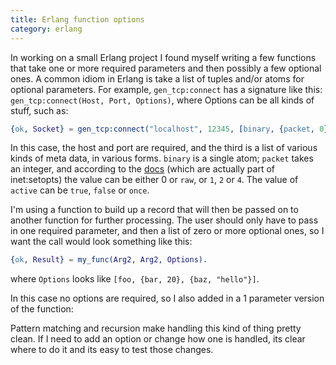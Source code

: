 ```yaml
---
title: Erlang function options
category: erlang
---
```


In working on a small Erlang project I found myself writing a few
functions that take one or more required parameters and then possibly
a few optional ones. A common idiom in Erlang is take a
list of tuples and/or atoms for optional parameters. For example,
`gen_tcp:connect` has a signature like this: `gen_tcp:connect(Host, Port, Options)`, where Options can be all kinds of stuff, such as:

``` erlang
{ok, Socket} = gen_tcp:connect("localhost", 12345, [binary, {packet, 0}, {active, false}]).
```


In this case, the host and port are required, and the third is a list
 of various kinds of meta data, in various forms. `binary` is a single
 atom; `packet` takes an integer, and according to the
 [docs](http://erldocs.com/R16B02/kernel/inet.html#setopts/2) (which
 are actually part of inet:setopts) the value can be either 0 or `raw`, or
 `1`, `2` or `4`. The value of `active` can be `true`, `false` or `once`.

I'm using a function to build up a record that will
then be passed on to another function for further processing. The user
should only have to pass in one required parameter, and then a list of
zero or more optional ones, so I want the call would look something like this:

``` erlang
{ok, Result} = my_func(Arg2, Arg2, Options).
```

where `Options` looks like `[foo, {bar, 20}, {baz, "hello"}]`.

In this case no options are required, so I also added in a 1 parameter version of the function:

<script src="https://gist.github.com/joshrotenberg/7666492.js?file=function_options.erl"> </script>

Pattern matching and recursion make handling this kind of thing pretty
clean. If I need to add an option or change how one is handled, its
clear where to do it and its easy to test those changes.

